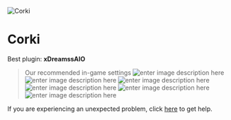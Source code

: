   ![Corki]()
# Corki

 Best plugin: **xDreamssAIO**
 


> Our recommended in-game settings
![enter image description here](https://cdn.discordapp.com/attachments/1002870381973078027/1024470993651114014/corki_1.PNG)
![enter image description here](https://cdn.discordapp.com/attachments/1002870381973078027/1024470994133467258/corki_2.PNG)
![enter image description here](https://cdn.discordapp.com/attachments/1002870381973078027/1024470994888441947/corki_3.PNG)
![enter image description here](https://cdn.discordapp.com/attachments/1002870381973078027/1024471000169058354/corki_4.PNG)
![enter image description here](https://cdn.discordapp.com/attachments/1002870381973078027/1024471000768839730/corki_5.PNG)
![enter image description here](https://cdn.discordapp.com/attachments/1002870381973078027/1024471001293131847/corki_6.PNG)

If you are experiencing an unexpected problem, click [here](https://github.com/y1n/BGX.Support/tree/main/%F0%9F%87%AC%F0%9F%87%A7%20English) to get help.
